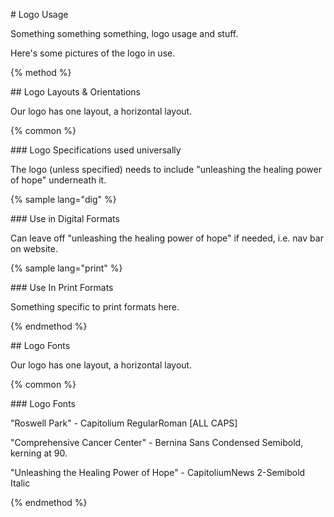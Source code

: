 \# Logo Usage



Something something something, logo usage and stuff.



Here's some pictures of the logo in use.



{% method %}



\#\# Logo Layouts & Orientations



Our logo has one layout, a horizontal layout.



{% common %}



\#\#\# Logo Specifications used universally



The logo \(unless specified\) needs to include "unleashing the healing power of hope" underneath it.



{% sample lang="dig" %}



\#\#\# Use in Digital Formats



Can leave off "unleashing the healing power of hope" if needed, i.e. nav bar on website.



{% sample lang="print" %}



\#\#\# Use In Print Formats



Something specific to print formats here.



{% endmethod %}



\#\# Logo Fonts



Our logo has one layout, a horizontal layout.



{% common %}



\#\#\# Logo Fonts



"Roswell Park" - Capitolium RegularRoman \[ALL CAPS\]

"Comprehensive Cancer Center" - Bernina Sans Condensed Semibold, kerning at 90.

"Unleashing the Healing Power of Hope" - CapitoliumNews 2-Semibold Italic



{% endmethod %}



